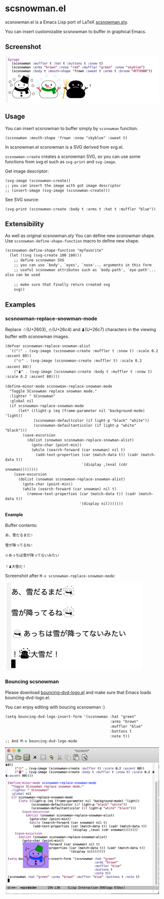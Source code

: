# scsnowman.el
scsnowman.el is a Emacs Lisp port of LaTeX [scsnowman.sty](https://github.com/aminophen/scsnowman).

You can insert customizable scsnowman to buffer in graphical Emacs.

## Screenshot
![scsnowmans.png](img/scsnowmans.png)

## Usage
You can insert scsnowman to buffer simply by `scsnowman` function.
```elisp
(scsnowman :mouth-shape 'frown :snow "skyblue" :sweat t)
```

In scsnowman.el scsnowman is a SVG derived from svg.el.

`scsnowman-create` creates a scsnowman SVG, so you can use some functions from svg.el such as `svg-print` and `svg-image`.

Get image descriptor:
```elisp
(svg-image (scsnowman-create))
;; you can insert the image with got image descriptor
;; (insert-image (svg-image (scsnowman-create)))
```

See SVG source:
```elisp
(svg-print (scsnowman-create :body t :arms t :hat t :muffler "blue"))
```

## Extensibility
As well as original scsnowman.sty You can define new scsnowman shape.
Use `scsnowman-define-shape-function` macro to define new shape.

```elisp
(scsnowman-define-shape-function "myfavorite"
  (let ((svg (svg-create 100 100)))
    ;; define scsnowman SVG
    ;; you can use `body', `eyes', `nose'... arguments in this form
    ;; useful scsnowman attributes such as `body-path', `eye-path'... also can be used

    ;; make sure that finally return created svg
    svg))
```

## Examples
### scsnowman-replace-snowman-mode
Replace ☃(U+2603), ⛄(U+26c4) and ⛇(U+26c7) characters in the viewing buffer with scsnowman images.

```elisp
(defvar scsnowman-replace-snowman-alist
  `(("☃" . (svg-image (scsnowman-create :muffler t :snow t) :scale 0.2 :ascent 80))
    ("⛄" . (svg-image (scsnowman-create :muffler t) :scale 0.2 :ascent 80))
    ("⛇" . (svg-image (scsnowman-create :body t :muffler t :snow t) :scale 0.2 :ascent 80))))

(define-minor-mode scsnowman-replace-snowman-mode
  "Toggle SCsnowman replace snowman mode."
  :lighter " SCsnowman"
  :global nil
  (if scsnowman-replace-snowman-mode
      (let* ((light-p (eq (frame-parameter nil 'background-mode) 'light))
             (scsnowman-defaultcolor (if light-p "black" "white"))
             (scsnowman-defaultanticolor (if light-p "white" "black")))
        (save-excursion
          (dolist (snowman scsnowman-replace-snowman-alist)
            (goto-char (point-min))
            (while (search-forward (car snowman) nil t)
              (add-text-properties (car (match-data t)) (cadr (match-data t))
                                   `(display ,(eval (cdr snowman))))))))
    (save-excursion
      (dolist (snowman scsnowman-replace-snowman-alist)
        (goto-char (point-min))
        (while (search-forward (car snowman) nil t)
          (remove-text-properties (car (match-data t)) (cadr (match-data t))
                                  '(display nil)))))))
```

#### Example
Buffer contents:
```
あ、雪だるまだ☃

雪が降ってるね☃

⛄あっちは雪が降ってないみたい

！⛇大雪だ！
```
Screenshot after `M-x scsnowman-replace-snowman-mode`:

![replaced.png](img/replaced.png)

### Bouncing scsnowman
Please download [bouncing-dvd-logo.el](https://github.com/tsuu32/emacs-bouncing-dvd-logo) and make sure that Emacs loads bouncing-dvd-logo.el.

You can enjoy editing with boucing scsnowman :)

```elisp
(setq bouncing-dvd-logo-insert-form '(scsnowman :hat "green"
                                                :arms "brown"
                                                :muffler "blue"
                                                :buttons t
                                                :note t))
;; And M-x bouncing-dvd-logo-mode
```

![bouncing.png](img/bouncing.png)

